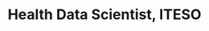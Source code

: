 ---
name: Juan Ramon Vallarta Robledo
title: Health Data Scientist, ITESO
modal-id: 1
img: robot.png      
alt: Picture of Juan Ramon Vallarta Robledo
topic: Topological Data Analysis to identify subgroups of type-2 Diabetes Mellitus
bio: Juan Vallarta has a BS in Nutrition from the University of Guadalajara, and a MSc in Health Data Science granted by University College London. He is passionate about applying data science techniques to clinical research and healthcare. He was awarded by three different institutions in Mexico to his studies in Health Data Science (CONACyT, SEP and FIDERH). During his stay in England, he did an internship as a Health Data Scientist in AstraZeneca. He also holds several collaborations in research projects related to health and nutrition where his main tasks are related to data manipulation and analysis. Currently, he works as Health Data Scientist in an Observatory related to nutrition called Observatorio Que Comemos at ITESO, where his main activities are on data manipulation, analysis, and visualisation.
website: https://www.linkedin.com/in/juan-vallarta-b6073273/
tags: oral
featuredOrder: 
---
